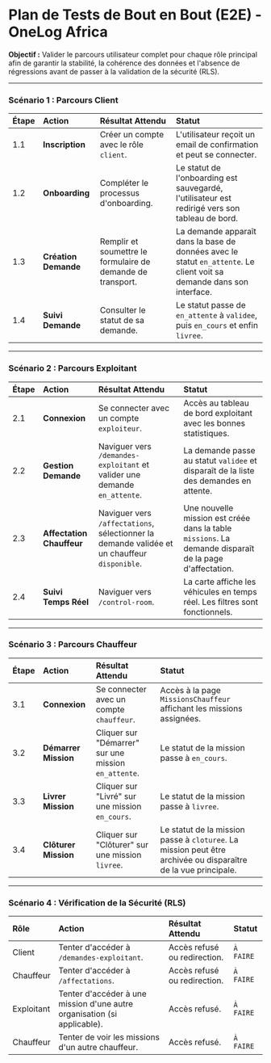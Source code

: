 # Plan de Tests de Bout en Bout (E2E) - OneLog Africa

**Objectif :** Valider le parcours utilisateur complet pour chaque rôle principal afin de garantir la stabilité, la cohérence des données et l'absence de régressions avant de passer à la validation de la sécurité (RLS).

---

### Scénario 1 : Parcours Client

| Étape | Action | Résultat Attendu | Statut |
| :--- | :--- | :--- | :--- |
| 1.1 | **Inscription** | Créer un compte avec le rôle `client`. | L'utilisateur reçoit un email de confirmation et peut se connecter. | `À FAIRE` |
| 1.2 | **Onboarding** | Compléter le processus d'onboarding. | Le statut de l'onboarding est sauvegardé, l'utilisateur est redirigé vers son tableau de bord. | `À FAIRE` |
| 1.3 | **Création Demande** | Remplir et soumettre le formulaire de demande de transport. | La demande apparaît dans la base de données avec le statut `en_attente`. Le client voit sa demande dans son interface. | `À FAIRE` |
| 1.4 | **Suivi Demande** | Consulter le statut de sa demande. | Le statut passe de `en_attente` à `validee`, puis `en_cours` et enfin `livree`. | `À FAIRE` |

---

### Scénario 2 : Parcours Exploitant

| Étape | Action | Résultat Attendu | Statut |
| :--- | :--- | :--- | :--- |
| 2.1 | **Connexion** | Se connecter avec un compte `exploiteur`. | Accès au tableau de bord exploitant avec les bonnes statistiques. | `À FAIRE` |
| 2.2 | **Gestion Demande** | Naviguer vers `/demandes-exploitant` et valider une demande `en_attente`. | La demande passe au statut `validee` et disparaît de la liste des demandes en attente. | `À FAIRE` |
| 2.3 | **Affectation Chauffeur** | Naviguer vers `/affectations`, sélectionner la demande validée et un chauffeur `disponible`. | Une nouvelle mission est créée dans la table `missions`. La demande disparaît de la page d'affectation. | `À FAIRE` |
| 2.4 | **Suivi Temps Réel** | Naviguer vers `/control-room`. | La carte affiche les véhicules en temps réel. Les filtres sont fonctionnels. | `À FAIRE` |

---

### Scénario 3 : Parcours Chauffeur

| Étape | Action | Résultat Attendu | Statut |
| :--- | :--- | :--- | :--- |
| 3.1 | **Connexion** | Se connecter avec un compte `chauffeur`. | Accès à la page `MissionsChauffeur` affichant les missions assignées. | `À FAIRE` |
| 3.2 | **Démarrer Mission** | Cliquer sur "Démarrer" sur une mission `en_attente`. | Le statut de la mission passe à `en_cours`. | `À FAIRE` |
| 3.3 | **Livrer Mission** | Cliquer sur "Livré" sur une mission `en_cours`. | Le statut de la mission passe à `livree`. | `À FAIRE` |
| 3.4 | **Clôturer Mission** | Cliquer sur "Clôturer" sur une mission `livree`. | Le statut de la mission passe à `cloturee`. La mission peut être archivée ou disparaître de la vue principale. | `À FAIRE` |

---

### Scénario 4 : Vérification de la Sécurité (RLS)

| Rôle | Action | Résultat Attendu | Statut |
| :--- | :--- | :--- | :--- |
| Client | Tenter d'accéder à `/demandes-exploitant`. | Accès refusé ou redirection. | `À FAIRE` |
| Chauffeur | Tenter d'accéder à `/affectations`. | Accès refusé ou redirection. | `À FAIRE` |
| Exploitant | Tenter d'accéder à une mission d'une autre organisation (si applicable). | Accès refusé. | `À FAIRE` |
| Chauffeur | Tenter de voir les missions d'un autre chauffeur. | Accès refusé. | `À FAIRE` |
